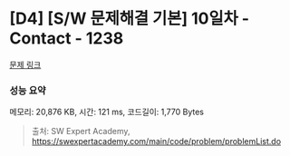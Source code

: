 # [D4] [S/W 문제해결 기본] 10일차 - Contact - 1238 

[문제 링크](https://swexpertacademy.com/main/code/problem/problemDetail.do?contestProbId=AV15B1cKAKwCFAYD) 

### 성능 요약

메모리: 20,876 KB, 시간: 121 ms, 코드길이: 1,770 Bytes



> 출처: SW Expert Academy, https://swexpertacademy.com/main/code/problem/problemList.do